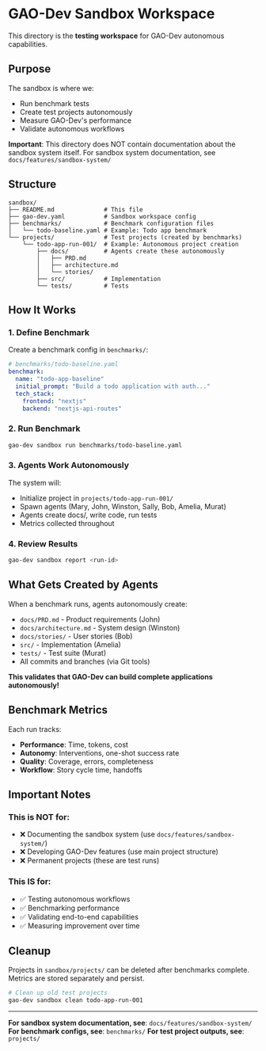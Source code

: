 # GAO-Dev Sandbox Workspace

This directory is the **testing workspace** for GAO-Dev autonomous capabilities.

## Purpose

The sandbox is where we:
- Run benchmark tests
- Create test projects autonomously
- Measure GAO-Dev's performance
- Validate autonomous workflows

**Important**: This directory does NOT contain documentation about the sandbox system itself.
For sandbox system documentation, see `docs/features/sandbox-system/`

## Structure

```
sandbox/
├── README.md              # This file
├── gao-dev.yaml           # Sandbox workspace config
├── benchmarks/            # Benchmark configuration files
│   └── todo-baseline.yaml # Example: Todo app benchmark
└── projects/              # Test projects (created by benchmarks)
    └── todo-app-run-001/  # Example: Autonomous project creation
        ├── docs/          # Agents create these autonomously
        │   ├── PRD.md
        │   ├── architecture.md
        │   └── stories/
        ├── src/           # Implementation
        └── tests/         # Tests
```

## How It Works

### 1. Define Benchmark
Create a benchmark config in `benchmarks/`:

```yaml
# benchmarks/todo-baseline.yaml
benchmark:
  name: "todo-app-baseline"
  initial_prompt: "Build a todo application with auth..."
  tech_stack:
    frontend: "nextjs"
    backend: "nextjs-api-routes"
```

### 2. Run Benchmark
```bash
gao-dev sandbox run benchmarks/todo-baseline.yaml
```

### 3. Agents Work Autonomously
The system will:
- Initialize project in `projects/todo-app-run-001/`
- Spawn agents (Mary, John, Winston, Sally, Bob, Amelia, Murat)
- Agents create docs/, write code, run tests
- Metrics collected throughout

### 4. Review Results
```bash
gao-dev sandbox report <run-id>
```

## What Gets Created by Agents

When a benchmark runs, agents autonomously create:
- `docs/PRD.md` - Product requirements (John)
- `docs/architecture.md` - System design (Winston)
- `docs/stories/` - User stories (Bob)
- `src/` - Implementation (Amelia)
- `tests/` - Test suite (Murat)
- All commits and branches (via Git tools)

**This validates that GAO-Dev can build complete applications autonomously!**

## Benchmark Metrics

Each run tracks:
- **Performance**: Time, tokens, cost
- **Autonomy**: Interventions, one-shot success rate
- **Quality**: Coverage, errors, completeness
- **Workflow**: Story cycle time, handoffs

## Important Notes

### This is NOT for:
- ❌ Documenting the sandbox system (use `docs/features/sandbox-system/`)
- ❌ Developing GAO-Dev features (use main project structure)
- ❌ Permanent projects (these are test runs)

### This IS for:
- ✅ Testing autonomous workflows
- ✅ Benchmarking performance
- ✅ Validating end-to-end capabilities
- ✅ Measuring improvement over time

## Cleanup

Projects in `sandbox/projects/` can be deleted after benchmarks complete.
Metrics are stored separately and persist.

```bash
# Clean up old test projects
gao-dev sandbox clean todo-app-run-001
```

---

**For sandbox system documentation, see**: `docs/features/sandbox-system/`
**For benchmark configs, see**: `benchmarks/`
**For test project outputs, see**: `projects/`
